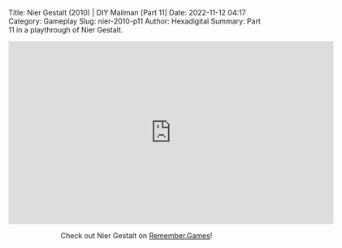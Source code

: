 Title: Nier Gestalt (2010) | DIY Mailman [Part 11]
Date: 2022-11-12 04:17
Category: Gameplay
Slug: nier-2010-p11
Author: Hexadigital
Summary: Part 11 in a playthrough of Nier Gestalt.

<center><iframe src="https://www.youtube.com/embed/X_sj1wjBaPU?feature=oembed" allow="accelerometer; autoplay; encrypted-media; gyroscope; picture-in-picture" width="640" height="360" frameborder="0"></iframe>

Check out Nier Gestalt on [Remember.Games](https://remember.games/game/2307/nier/)!</center>

